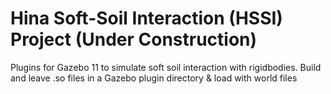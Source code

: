 # Hina Soft-Soil Interaction (HSSI) Project (Under Construction)

Plugins for Gazebo 11 to simulate soft soil interaction with rigidbodies. Build and leave .so files in a Gazebo plugin directory & load with world files
